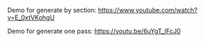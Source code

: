 Demo for generate by section: https://www.youtube.com/watch?v=E_0xtVKohgU


Demo for generate one pass: https://youtu.be/6uYgT_IFcJ0
